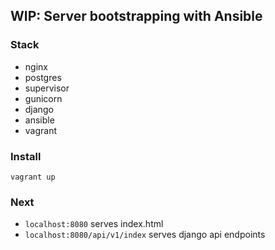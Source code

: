 ## WIP: Server bootstrapping with Ansible

### Stack
- nginx
- postgres
- supervisor
- gunicorn
- django
- ansible
- vagrant

### Install
`vagrant up`

### Next
- `localhost:8080` serves index.html
- `localhost:8080/api/v1/index` serves django api endpoints
